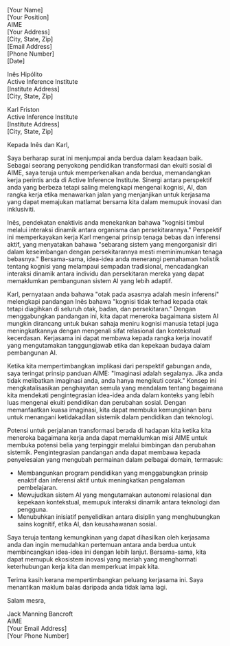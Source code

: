 [Your Name]  
[Your Position]  
AIME  
[Your Address]  
[City, State, Zip]  
[Email Address]  
[Phone Number]  
[Date]  

Inês Hipólito  
Active Inference Institute  
[Institute Address]  
[City, State, Zip]  

Karl Friston  
Active Inference Institute  
[Institute Address]  
[City, State, Zip]  

Kepada Inês dan Karl,

Saya berharap surat ini menjumpai anda berdua dalam keadaan baik. Sebagai seorang penyokong pendidikan transformasi dan ekuiti sosial di AIME, saya teruja untuk memperkenalkan anda berdua, memandangkan kerja perintis anda di Active Inference Institute. Sinergi antara perspektif anda yang berbeza tetapi saling melengkapi mengenai kognisi, AI, dan rangka kerja etika menawarkan jalan yang menjanjikan untuk kerjasama yang dapat memajukan matlamat bersama kita dalam memupuk inovasi dan inklusiviti.

Inês, pendekatan enaktivis anda menekankan bahawa "kognisi timbul melalui interaksi dinamik antara organisma dan persekitarannya." Perspektif ini memperkayakan kerja Karl mengenai prinsip tenaga bebas dan inferensi aktif, yang menyatakan bahawa "sebarang sistem yang mengorganisir diri dalam keseimbangan dengan persekitarannya mesti meminimumkan tenaga bebasnya." Bersama-sama, idea-idea anda menerangi pemahaman holistik tentang kognisi yang melampaui sempadan tradisional, mencadangkan interaksi dinamik antara individu dan persekitaran mereka yang dapat memaklumkan pembangunan sistem AI yang lebih adaptif.

Karl, pernyataan anda bahawa "otak pada asasnya adalah mesin inferensi" melengkapi pandangan Inês bahawa "kognisi tidak terhad kepada otak tetapi diagihkan di seluruh otak, badan, dan persekitaran." Dengan menggabungkan pandangan ini, kita dapat meneroka bagaimana sistem AI mungkin dirancang untuk bukan sahaja meniru kognisi manusia tetapi juga meningkatkannya dengan mengenali sifat relasional dan kontekstual kecerdasan. Kerjasama ini dapat membawa kepada rangka kerja inovatif yang mengutamakan tanggungjawab etika dan kepekaan budaya dalam pembangunan AI.

Ketika kita mempertimbangkan implikasi dari perspektif gabungan anda, saya teringat prinsip panduan AIME: "Imaginasi adalah segalanya. Jika anda tidak melibatkan imaginasi anda, anda hanya mengikuti corak." Konsep ini mengkatalisasikan penghayatan semula yang mendalam tentang bagaimana kita mendekati pengintegrasian idea-idea anda dalam konteks yang lebih luas mengenai ekuiti pendidikan dan perubahan sosial. Dengan memanfaatkan kuasa imaginasi, kita dapat membuka kemungkinan baru untuk menangani ketidakadilan sistemik dalam pendidikan dan teknologi.

Potensi untuk perjalanan transformasi berada di hadapan kita ketika kita meneroka bagaimana kerja anda dapat memaklumkan misi AIME untuk membuka potensi belia yang terpinggir melalui bimbingan dan perubahan sistemik. Pengintegrasian pandangan anda dapat membawa kepada penyelesaian yang mengubah permainan dalam pelbagai domain, termasuk:

- Membangunkan program pendidikan yang menggabungkan prinsip enaktif dan inferensi aktif untuk meningkatkan pengalaman pembelajaran.
- Mewujudkan sistem AI yang mengutamakan autonomi relasional dan kepekaan kontekstual, memupuk interaksi dinamik antara teknologi dan pengguna.
- Menubuhkan inisiatif penyelidikan antara disiplin yang menghubungkan sains kognitif, etika AI, dan keusahawanan sosial.

Saya teruja tentang kemungkinan yang dapat dihasilkan oleh kerjasama anda dan ingin memudahkan pertemuan antara anda berdua untuk membincangkan idea-idea ini dengan lebih lanjut. Bersama-sama, kita dapat memupuk ekosistem inovasi yang meriah yang menghormati keterhubungan kerja kita dan memperkuat impak kita.

Terima kasih kerana mempertimbangkan peluang kerjasama ini. Saya menantikan maklum balas daripada anda tidak lama lagi.

Salam mesra,

Jack Manning Bancroft  
AIME  
[Your Email Address]  
[Your Phone Number]